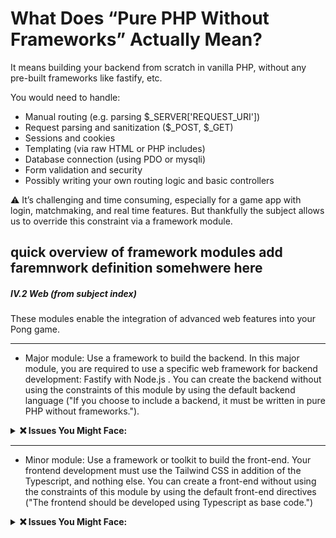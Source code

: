 # What Does “Pure PHP Without Frameworks” Actually Mean?
It means building your backend from scratch in vanilla PHP, without any pre-built frameworks like fastify, etc.

You would need to handle:
- Manual routing (e.g. parsing $_SERVER['REQUEST_URI'])
- Request parsing and sanitization ($_POST, $_GET)
- Sessions and cookies
- Templating (via raw HTML or PHP includes)
- Database connection (using PDO or mysqli)
- Form validation and security
- Possibly writing your own routing logic and basic controllers
  
⚠️ It’s challenging and time consuming, especially for a game app with login, matchmaking, and real time features.
But thankfully the subject allows us to override this constraint via a framework module.



## quick overview of framework modules **add faremnwork definition somehwere here**
##### IV.2 Web (from subject index)

These modules enable the integration of advanced web features into your Pong game.

----
- Major module: Use a framework to build the backend.
In this major module, you are required to use a specific web framework for backend
development: Fastify with Node.js .
You can create the backend without using the constraints of this
module by using the default backend language ("If you choose to include a backend, it must be written in pure PHP without
frameworks.").

<details>
  <summary><strong>❌ Issues You Might Face:</strong></summary>

- Conflict with Default Backend Language Enabling this module overrides the requirement to use pure PHP.  So you cannot use PHP at all in your backend if this module is active.
- Incompatible with Modules Expecting PHP-based Functionality Modules that assume native PHP functions (e.g. mailers, file handlers, or legacy scripts) may not work.
- You Must Follow Fastify’s Structure Routes, handlers, WebSocket support — everything must conform to Fastify’s conventions.
- Added Setup Complexity You’ll need Node.js tooling, TypeScript config (if used), and probably module bundling.
- Docker Adjustments Fastify needs different ports, environment setup, and build layers than a PHP-based backend especially tricky in rootless Docker.
- Conflict with Default Backend Language Enabling this module overrides the requirement to use pure PHP. → So you cannot use PHP at all in your backend if this module is active.
- Incompatible with Modules Expecting PHP-based Functionality Modules that assume native PHP functions (e.g. mailers, file handlers, or legacy scripts) may not work.
- You Must Follow Fastify’s Structure Routes, handlers, WebSocket support — everything must conform to Fastify’s conventions.
- Added Setup Complexity You’ll need Node.js tooling, TypeScript config (if used), and probably module bundling.
- Docker Adjustments Fastify needs different ports, environment setup, and build layers than a PHP-based backend — especially tricky in rootless Docker.
❌ Cannot reuse PHP’s session_start(), $_COOKIE, etc.

❌ Cannot reuse any PHP code — the language is gone

Instead, you’ll use Fastify-compatible systems:

✅ fastify-jwt or fastify-cookie for tokens/sessions

✅ Middleware for authentication checks

✅ JSON-based validation with fastify-schema
</details>

---
- Minor module: Use a framework or toolkit to build the front-end.
Your frontend development must use the Tailwind CSS in addition of the Typescript, and nothing else.
You can create a front-end without using the constraints of this
module by using the default front-end directives ("The frontend should be developed using Typescript as base code.")

<details>
  <summary><strong>❌ Issues You Might Face:</strong></summary>

- Frontend Is Now Restricted to Tailwind + TS Only You cannot use other CSS libraries (e.g. Bootstrap, Bulma) or raw CSS styles. → All styling must be done using Tailwind classes.
- No JS Frameworks Allowed React, Vue, Svelte? ✖️ Not permitted in this module unless explicitly allowed elsewhere.
- Component Logic Must Stay within TypeScript You’ll need to handle game UI, DOM updates, and animations using raw TypeScript instead of high-level abstractions.
- Bundling Required Likely need a build tool (e.g. Vite or Webpack) to process Tailwind and TypeScript correctly.

</details>
